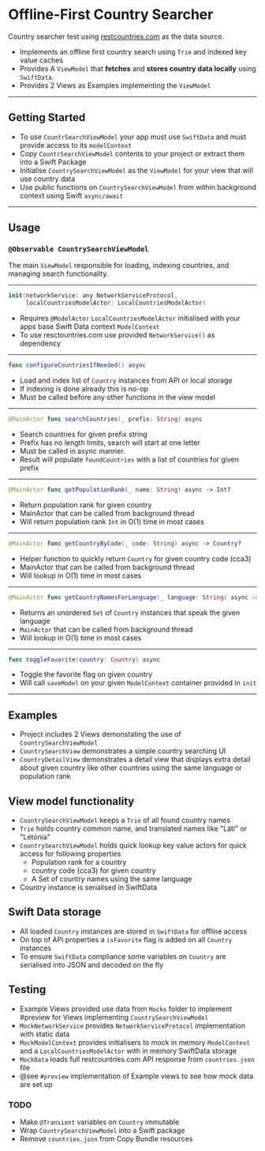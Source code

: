 # Offline-First Country Searcher

Country searcher test using [restcountries.com](https://restcountries.com/v3.1/all) as the data source. 
- Implements an offline first country search using `Trie` and indexed key value caches
- Provides A `ViewModel` that **fetches** and **stores country data locally** using `SwiftData`.
- Provides 2 Views as Examples implementing the `ViewModel`

---

## Getting Started

* To use `CountrSearchViewModel` your app must use `SwiftData` and must provide access to its `modelContext`
* Copy `CountrSearchViewModel` contents  to your project or extract them into a Swift Package
* Initialise `CountrySearchViewModel` as the `ViewModel` for your view that will use country data
* Use public functions on `CountrySearchViewModel` from within background context using Swift `async/await`

---

## Usage

### `@Observable CountrySearchViewModel`
The main `ViewModel` responsible for loading, indexing countries, and managing search functionality.

---

```swift
init(networkService: any NetworkServiceProtocol,
     localCountriesModelActor: LocalCountriesModelActor)
```
* Requires `@ModelActor` `LocalCountriesModelActor` initialised with your apps base Swift Data context `ModelContext`
* To use resctountries.com use provided `NetworkService()` as dependency

---

```swift
func configureCountriesIfNeeded() async
```
* Load and index list of `Country` instances from API or local storage
* If indexing is done already this is no-op
* Must be called before any other functions in the view model

---

```swift
@MainActor func searchCountries(_ prefix: String) async
```
* Search countries for given prefix string
* Prefix has no length limits, search will start at one letter
* Must be called in async manner.
* Result will populate `foundCountries` with a list of countries for given prefix

---

```swift
@MainActor func getPopulationRank(_ name: String) async -> Int?
```
* Return population rank for given country
* MainActor that can be called from background thread
* Will return population rank `Int` in O(1) time in most cases

---

```swift
@MainActor func getCountryByCode(_ code: String) async -> Country?
```
* Helper function to quickly return `Country` for given country code (cca3)
* MainActor that can be called from background thread
* Will lookup in O(1) time in most cases

---

```swift
@MainActor func getCountryNamesForLanguage(_ language: String) async -> Array<Country>
```
* Returns an unordered `Set` of `Country` instances that speak the given language
* `MainActor` that can be called from background thread
* Will lookup in O(1) time in most cases

---

```swift
func toggleFavorite(country: Country) async
```
* Toggle the favorite flag on given country
* Will call `saveModel` on your given `ModelContext` container provided in `init`

---
## Examples
* Project includes 2 Views demonstating the use of `CountrySearchViewModel`
* `CountrySearchView` demonstrates a simple country searching UI
* `CountryDetailView` demonstrates a detail view that displays extra detail about given country
  like other countries using the same language or population rank

## View model functionality
* `CountrySearchViewModel` keeps a `Trie` of all found country names
* `Trie` holds country common name, and translated names like "Läti" or "Letónia"
* `CountrySearchViewModel` holds quick lookup key value actors for quick access for following properties
  * Population rank for a country
  * country code (cca3) for given country
  * A Set of country names using the same language
* Country instance is serialised in SwiftData

## Swift Data storage
* All loaded `Country` instances are stored in `SwiftData` for offline access
* On top of API properties a `isFavorite` flag is added on all `Country` instances
* To ensure `SwiftData` compliance some variables on `Country` are serialised into JSON and decoded on the fly

## Testing
* Example Views provided use data from `Mocks` folder to implement #preview for Views implementing `CountrySearchViewModel`
* `MockNetworkService` provides `NetworkServiceProtocol` implementation with static data
* `MockModelContext` provides initialisers to mock in memory `ModelContext` and a `LocalCountriesModelActor` with in memory SwiftData storage
* `MockData` loads full restcountries.com API response from `countries.json` file
* @see `#preview` implementation of Example views to see how mock data are set up


### TODO
* Make `@Transient` variables on `Country` immutable
* Wrap `CountrySearchViewModel` into a Swift package
* Remove `countries.json` from Copy Bundle resources


